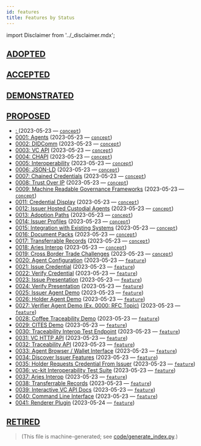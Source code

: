 ```yaml
---
id: features
title: Features by Status
---
```


import Disclaimer from '../\_disclaimer.mdx';

<Disclaimer />

## [ADOPTED](README.md#adopted)

## [ACCEPTED](README.md#accepted)

## [DEMONSTRATED](README.md#demonstrated)

## [PROPOSED](README.md#proposed)

- [: ](concepts/0010-credential-manifest/README.md) (2023-05-23 &mdash; [`concept`](/tags.md#concept))
- [0001: Agents](concepts/0001-agents/README.md) (2023-05-23 &mdash; [`concept`](/tags.md#concept))
- [0002: DIDComm](concepts/0002-didcomm/README.md) (2023-05-23 &mdash; [`concept`](/tags.md#concept))
- [0003: VC API](concepts/0003-vc-api/README.md) (2023-05-23 &mdash; [`concept`](/tags.md#concept))
- [0004: CHAPI](concepts/0004-chapi/README.md) (2023-05-23 &mdash; [`concept`](/tags.md#concept))
- [0005: Interoperability](concepts/0005-interoperability/README.md) (2023-05-23 &mdash; [`concept`](/tags.md#concept))
- [0006: JSON-LD](concepts/0006-json-ld/README.md) (2023-05-23 &mdash; [`concept`](/tags.md#concept))
- [0007: Chained Credentials](concepts/0007-chained-credentials/README.md) (2023-05-23 &mdash; [`concept`](/tags.md#concept))
- [0008: Trust Over IP](concepts/0008-toip/README.md) (2023-05-23 &mdash; [`concept`](/tags.md#concept))
- [0009: Machine Readable Governance Frameworks](concepts/0009-machine-readable-governance/README.md) (2023-05-23 &mdash; [`concept`](/tags.md#concept))
- [0011: Credential Display](concepts/0011-credential-display/README.md) (2023-05-23 &mdash; [`concept`](/tags.md#concept))
- [0012: Issuer Hosted Custodial Agents](concepts/0012-issuer-hosted-custodial-agents/README.md) (2023-05-23 &mdash; [`concept`](/tags.md#concept))
- [0013: Adoption Paths](concepts/0013-adoption-paths/README.md) (2023-05-23 &mdash; [`concept`](/tags.md#concept))
- [0014: Issuer Profiles](concepts/0014-issuer-profiles/README.md) (2023-05-23 &mdash; [`concept`](/tags.md#concept))
- [0015: Integration with Existing Systems](concepts/0015-integration/README.md) (2023-05-23 &mdash; [`concept`](/tags.md#concept))
- [0016: Document Packs](concepts/0016-document-packs/README.md) (2023-05-23 &mdash; [`concept`](/tags.md#concept))
- [0017: Transferrable Records](concepts/0017-transferable-records/README.md) (2023-05-23 &mdash; [`concept`](/tags.md#concept))
- [0018: Aries Interop](concepts/0018-aries-interop/README.md) (2023-05-23 &mdash; [`concept`](/tags.md#concept))
- [0019: Cross Border Trade Challenges](concepts/0019-cbt-challenges/README.md) (2023-05-23 &mdash; [`concept`](/tags.md#concept))
- [0020: Agent Configuration](features/0020-configuration/README.md) (2023-05-23 &mdash; [`feature`](/tags.md#feature))
- [0021: Issue Credential](features/0021-issue-credential/README.md) (2023-05-23 &mdash; [`feature`](/tags.md#feature))
- [0022: Verify Credential](features/0022-verify-credential/README.md) (2023-05-23 &mdash; [`feature`](/tags.md#feature))
- [0023: Issue Presentation](features/0023-issue-presentation/README.md) (2023-05-23 &mdash; [`feature`](/tags.md#feature))
- [0024: Verify Presentation](features/0024-verify-presentation/README.md) (2023-05-23 &mdash; [`feature`](/tags.md#feature))
- [0025: Issuer Agent Demo](features/0025-issuer-agent/README.md) (2023-05-23 &mdash; [`feature`](/tags.md#feature))
- [0026: Holder Agent Demo](features/0026-holder-agent/README.md) (2023-05-23 &mdash; [`feature`](/tags.md#feature))
- [0027: Verifier Agent Demo (Ex. 0000: RFC Topic)](features/0027-verifier-agent/README.md) (2023-05-23 &mdash; [`feature`](/tags.md#feature))
- [0028: Coffee Traceability Demo](features/0028-coffee-traceability-demo/README.md) (2023-05-23 &mdash; [`feature`](/tags.md#feature))
- [0029: CITES Demo](features/0029-cites-demo/README.md) (2023-05-23 &mdash; [`feature`](/tags.md#feature))
- [0030: Traceability Interop Test Endpoint](features/0030-traceability-interop-test-endpoint/README.md) (2023-05-23 &mdash; [`feature`](/tags.md#feature))
- [0031: VC HTTP API](features/0031-vc-api/README.md) (2023-05-23 &mdash; [`feature`](/tags.md#feature))
- [0032: Traceability API](features/0032-traceability-api/README.md) (2023-05-23 &mdash; [`feature`](/tags.md#feature))
- [0033: Agent Browser / Wallet Interface](features/0033-agent-browser/README.md) (2023-05-23 &mdash; [`feature`](/tags.md#feature))
- [0034: Discover Issuer Features](features/0034-discover-issuer-features/README.md) (2023-05-23 &mdash; [`feature`](/tags.md#feature))
- [0035: Holder Requests Credential From Issuer](features/0035-request-credential/README.md) (2023-05-23 &mdash; [`feature`](/tags.md#feature))
- [0036: vc-kit Interoperability Test Suite](features/0036-interoperability-test-suite/README.md) (2023-05-23 &mdash; [`feature`](/tags.md#feature))
- [0037: Aries Interop](features/0037-aries-interop/README.md) (2023-05-23 &mdash; [`feature`](/tags.md#feature))
- [0038: Transferrable Records](features/0038-OA-transferrable-records/README.md) (2023-05-23 &mdash; [`feature`](/tags.md#feature))
- [0039: Interactive VC API Docs](features/0039-interactive-api-docs/README.md) (2023-05-23 &mdash; [`feature`](/tags.md#feature))
- [0040: Command Line Interface](features/0040-cli/README.md) (2023-05-23 &mdash; [`feature`](/tags.md#feature))
- [0041: Renderer Plugin](features/0041-renderer-plugin/README.md) (2023-05-24 &mdash; [`feature`](/tags.md#feature))

## [RETIRED](README.md#retired)

> (This file is machine-generated; see [code/generate_index.py](code/generate_index.py).)
